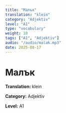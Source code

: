 ```yaml
---
title: "Малък"
translation: "klein"
category: "Adjektiv"
level: "A1"
type: "vocabulary"
weight: 10
tags: ["A1", "Adjektiv"]
audio: "/audio/malak.mp3"
date: 2025-08-17
---
```


# Малък

**Translation:** klein

**Category:** Adjektiv

**Level:** A1

